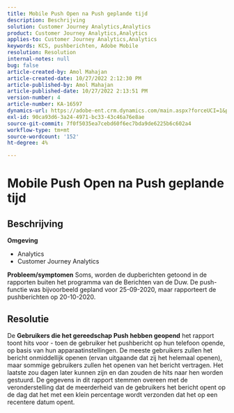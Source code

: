 ```yaml
---
title: Mobile Push Open na Push geplande tijd
description: Beschrijving
solution: Customer Journey Analytics,Analytics
product: Customer Journey Analytics,Analytics
applies-to: Customer Journey Analytics,Analytics
keywords: KCS, pushberichten, Adobe Mobile
resolution: Resolution
internal-notes: null
bug: false
article-created-by: Amol Mahajan
article-created-date: 10/27/2022 2:12:30 PM
article-published-by: Amol Mahajan
article-published-date: 10/27/2022 2:13:51 PM
version-number: 4
article-number: KA-16597
dynamics-url: https://adobe-ent.crm.dynamics.com/main.aspx?forceUCI=1&pagetype=entityrecord&etn=knowledgearticle&id=776f6962-0156-ed11-bba2-6045bd006793
exl-id: 90ca93d6-3a24-4971-bc33-43c46a76e8ae
source-git-commit: 7f0f5035ea7cebd60f6ec7bda9de6225b6c602a4
workflow-type: tm+mt
source-wordcount: '152'
ht-degree: 4%

---
```


# Mobile Push Open na Push geplande tijd

## Beschrijving

<b>Omgeving</b>
- Analytics
- Customer Journey Analytics

<b>Probleem/symptomen</b>
Soms, worden de dupberichten getoond in de rapporten buiten het programma van de Berichten van de Duw. De push-functie was bijvoorbeeld gepland voor 25-09-2020, maar rapporteert de pushberichten op 20-10-2020.


## Resolutie


De <b>Gebruikers die het gereedschap Push hebben geopend</b> het rapport toont hits voor - toen de gebruiker het pushbericht op hun telefoon opende, op basis van hun apparaatinstellingen. De meeste gebruikers zullen het bericht onmiddellijk openen (ervan uitgaande dat zij het helemaal openen), maar sommige gebruikers zullen het openen van het bericht vertragen. Het laatste zou dagen later kunnen zijn en dan zouden de hits naar hen worden gestuurd. De gegevens in dit rapport stemmen overeen met de veronderstelling dat de meerderheid van de gebruikers het bericht opent op de dag dat het met een klein percentage wordt verzonden dat het op een recentere datum opent.
